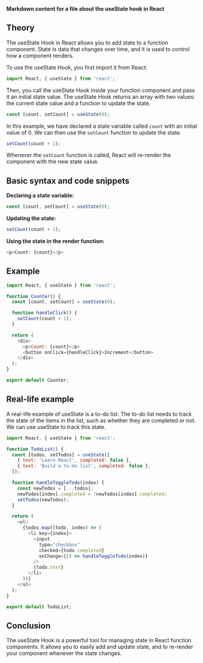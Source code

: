 **Markdown content for a file about the useState hook in React**

## Theory

The useState Hook in React allows you to add state to a function component. State is data that changes over time, and it is used to control how a component renders.

To use the useState Hook, you first import it from React:

```javascript
import React, { useState } from 'react';
```

Then, you call the useState Hook inside your function component and pass it an initial state value. The useState Hook returns an array with two values: the current state value and a function to update the state.

```javascript
const [count, setCount] = useState(0);
```

In this example, we have declared a state variable called `count` with an initial value of 0. We can then use the `setCount` function to update the state.

```javascript
setCount(count + 1);
```

Whenever the `setCount` function is called, React will re-render the component with the new state value.

## Basic syntax and code snippets

**Declaring a state variable:**

```javascript
const [count, setCount] = useState(0);
```

**Updating the state:**

```javascript
setCount(count + 1);
```

**Using the state in the render function:**

```javascript
<p>Count: {count}</p>
```

## Example

```javascript
import React, { useState } from 'react';

function Counter() {
  const [count, setCount] = useState(0);

  function handleClick() {
    setCount(count + 1);
  }

  return (
    <div>
      <p>Count: {count}</p>
      <button onClick={handleClick}>Increment</button>
    </div>
  );
}

export default Counter;
```

## Real-life example

A real-life example of useState is a to-do list. The to-do list needs to track the state of the items in the list, such as whether they are completed or not. We can use useState to track this state.

```javascript
import React, { useState } from 'react';

function TodoList() {
  const [todos, setTodos] = useState([
    { text: 'Learn React', completed: false },
    { text: 'Build a to-do list', completed: false },
  ]);

  function handleToggleTodo(index) {
    const newTodos = [...todos];
    newTodos[index].completed = !newTodos[index].completed;
    setTodos(newTodos);
  }

  return (
    <ul>
      {todos.map((todo, index) => (
        <li key={index}>
          <input
            type="checkbox"
            checked={todo.completed}
            onChange={() => handleToggleTodo(index)}
          />
          {todo.text}
        </li>
      ))}
    </ul>
  );
}

export default TodoList;
```

## Conclusion

The useState Hook is a powerful tool for managing state in React function components. It allows you to easily add and update state, and to re-render your component whenever the state changes.
